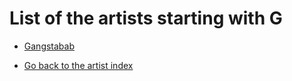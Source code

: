 # List of the artists starting with G

- [Gangstabab](gangstabab.md)

- [Go back to the artist index](../index.md)
